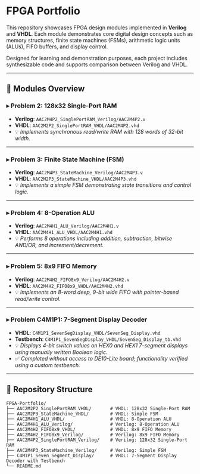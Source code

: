 # FPGA Portfolio

This repository showcases FPGA design modules implemented in **Verilog** and **VHDL**. Each module demonstrates core digital design concepts such as memory structures, finite state machines (FSMs), arithmetic logic units (ALUs), FIFO buffers, and display control.

Designed for learning and demonstration purposes, each project includes synthesizable code and supports comparison between Verilog and VHDL.

---

## 🧩 Modules Overview

### ▸ Problem 2: 128x32 Single-Port RAM

* **Verilog**: `AAC2M4P2_SinglePortRAM_Verilog/AAC2M4P2.v`
* **VHDL**: `AAC2M2P2_SinglePortRAM_VHDL/AAC2M4P2.vhd`
* 💡 *Implements synchronous read/write RAM with 128 words of 32-bit width.*

---

### ▸ Problem 3: Finite State Machine (FSM)

* **Verilog**: `AAC2M4P3_StateMachine_Verilog/AAC2M4P3.v`
* **VHDL**: `AAC2M2P3_StateMachine_VHDL/AAC2M4P3.vhd`
* 💡 *Implements a simple FSM demonstrating state transitions and control logic.*

---

### ▸ Problem 4: 8-Operation ALU

* **Verilog**: `AAC2M4H1_ALU_Verilog/AAC2M4H1.v`
* **VHDL**: `AAC2M4H1_ALU_VHDL/AAC2M4H1.vhd`
* 💡 *Performs 8 operations including addition, subtraction, bitwise AND/OR, and increment/decrement.*

---

### ▸ Problem 5: 8x9 FIFO Memory

* **Verilog**: `AAC2M4H2_FIFO8x9_Verilog/AAC2M4H2.v`
* **VHDL**: `AAC2M4H2_FIFO8x9_VHDL/AAC2M4H2.vhd`
* 💡 *Implements an 8-word deep, 9-bit wide FIFO with pointer-based read/write control.*

---

### ▸ Problem C4M1P1: 7-Segment Display Decoder

* **VHDL**: `C4M1P1_SevenSegDisplay_VHDL/SevenSeg_Display.vhd`
* **Testbench**: `C4M1P1_SevenSegDisplay_VHDL/SevenSeg_Display_tb.vhd`
* 💡 *Displays 4-bit switch values on HEX0 and HEX1 7-segment displays using manually written Boolean logic.*
* ✅ *Completed without access to DE10-Lite board; functionality verified using a custom testbench.*

---

## 📂 Repository Structure

```plaintext
FPGA-Portfolio/
├── AAC2M2P2_SinglePortRAM_VHDL/       # VHDL: 128x32 Single-Port RAM
├── AAC2M2P3_StateMachine_VHDL/        # VHDL: Simple FSM
├── AAC2M4H1_ALU_VHDL/                 # VHDL: 8-Operation ALU
├── AAC2M4H1_ALU_Verilog/              # Verilog: 8-Operation ALU
├── AAC2M4H2_FIFO8x9_VHDL/             # VHDL: 8x9 FIFO Memory
├── AAC2M4H2_FIFO8x9_Verilog/          # Verilog: 8x9 FIFO Memory
├── AAC2M4P2_SinglePortRAM_Verilog/    # Verilog: 128x32 Single-Port RAM
├── AAC2M4P3_StateMachine_Verilog/     # Verilog: Simple FSM
├── C4M1P1_Seven_Segment_Display/      # VHDL: 7-Segment Display Decoder with Testbench
└── README.md
```
